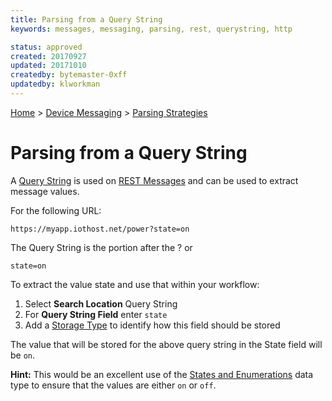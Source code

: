 ```yaml
---
title: Parsing from a Query String
keywords: messages, messaging, parsing, rest, querystring, http

status: approved
created: 20170927
updated: 20171010
createdby: bytemaster-0xff
updatedby: klworkman
---
```

[Home](../../Index.md) > [Device Messaging](../Index.md) > [Parsing Strategies](ParsingStrategies.md)

# Parsing from a Query String

A [Query String](https://en.wikipedia.org/wiki/Query_string) is used on [REST Messages](https://en.wikipedia.org/wiki/Representational_state_transfer) and can be used to extract message values.

For the following URL:
```
https://myapp.iothost.net/power?state=on
```

The Query String is the portion after the ? or
```
state=on
```

To extract the value state and use that within your workflow:
1.  Select **Search Location** Query String
2.  For **Query String Field** enter ```state```
3.  Add a [Storage Type](../TypeSystem/Index.md) to identify how this field should be stored

The value that will be stored for the above query string in the State field will be ```on```.

**Hint:** This would be an excellent use of the [States and Enumerations](../TypeSystem/StatesAndEnums.md) data type to ensure that the values are either ```on``` or ```off```. 
